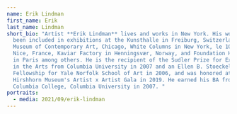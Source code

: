 ```yaml
---
name: Erik Lindman
first_name: Erik
last_name: Lindman
short_bio: "Artist **Erik Lindman** lives and works in New York. His work has
  been included in exhibitions at the Kunsthalle in Freiburg, Switzerland, the
  Museum of Contemporary Art, Chicago, White Columns in New York, le 109 in
  Nice, France, Kaviar Factory in Henningsvær, Norway, and Foundation Hippocrène
  in Paris among others. He is the recipient of the Sudler Prize for Excellence
  in the Arts from Columbia University in 2007 and an Ellen B. Stoeckel
  Fellowship for Yale Norfolk School of Art in 2006, and was honored at the
  Hirshhorn Museum's Artist x Artist Gala in 2019. He earned his BA from
  Columbia College, Columbia University in 2007. "
portraits:
  - media: 2021/09/erik-lindman
---
```

